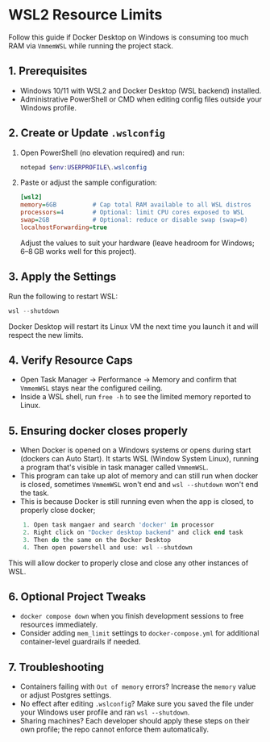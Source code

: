 # WSL2 Resource Limits

Follow this guide if Docker Desktop on Windows is consuming too much RAM via `VmmemWSL` while running the project stack.

## 1. Prerequisites
- Windows 10/11 with WSL2 and Docker Desktop (WSL backend) installed.
- Administrative PowerShell or CMD when editing config files outside your Windows profile.

## 2. Create or Update `.wslconfig`
1. Open PowerShell (no elevation required) and run:
	```powershell
	notepad $env:USERPROFILE\.wslconfig
	```
2. Paste or adjust the sample configuration:
	```ini
	[wsl2]
	memory=6GB          # Cap total RAM available to all WSL distros
	processors=4        # Optional: limit CPU cores exposed to WSL
	swap=2GB            # Optional: reduce or disable swap (swap=0)
	localhostForwarding=true
	```
	Adjust the values to suit your hardware (leave headroom for Windows; 6–8 GB works well for this project).

## 3. Apply the Settings
Run the following to restart WSL:
```powershell
wsl --shutdown
```
Docker Desktop will restart its Linux VM the next time you launch it and will respect the new limits.

## 4. Verify Resource Caps
- Open Task Manager → Performance → Memory and confirm that `VmmemWSL` stays near the configured ceiling.
- Inside a WSL shell, run `free -h` to see the limited memory reported to Linux.

## 5. Ensuring docker closes properly

- When Docker is opened on a Windows systems or opens during start (dockers can Auto Start). It starts WSL (Window System Linux), running a program that's visible in task manager called `VmmemWSL`.
- This program can take up alot of memory and can still run when docker is closed, sometimes `VmmemWSL` won't end and `wsl --shutdown` won't end the task. 
- This is because Docker is still running even when the app is closed, to properly close docker;

```powershell
	1. Open task mangaer and search 'docker' in processor
	2. Right click on "Docker desktop backend" and click end task
	3. Then do the same on the Docker Desktop
	4. Then open powershell and use: wsl --shutdown
```
This will allow docker to properly close and close any other instances of WSL.

## 6. Optional Project Tweaks
- `docker compose down` when you finish development sessions to free resources immediately.
- Consider adding `mem_limit` settings to `docker-compose.yml` for additional container-level guardrails if needed.

## 7. Troubleshooting
- Containers failing with `Out of memory` errors? Increase the `memory` value or adjust Postgres settings.
- No effect after editing `.wslconfig`? Make sure you saved the file under your Windows user profile and ran `wsl --shutdown`.
- Sharing machines? Each developer should apply these steps on their own profile; the repo cannot enforce them automatically.

